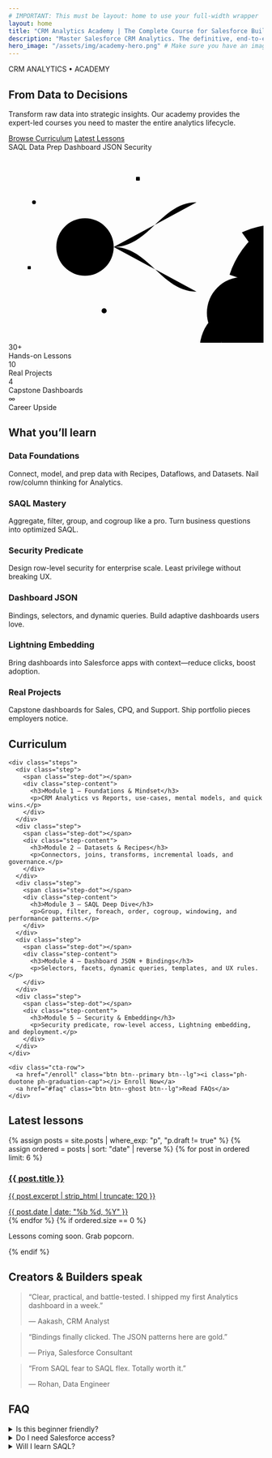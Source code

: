 ```yaml
---
# IMPORTANT: This must be layout: home to use your full-width wrapper
layout: home
title: "CRM Analytics Academy | The Complete Course for Salesforce Builders"
description: "Master Salesforce CRM Analytics. The definitive, end-to-end curriculum covering data recipes, SAQL, security predicates, dynamic dashboard JSON, and Lightning embedding."
hero_image: "/assets/img/academy-hero.png" # Make sure you have an image at this path
---
```


<section class="hero-banner hero-banner--academy">
  <div class="hero-content">
    <div class="hero-text">
      <div class="tableau-logo">CRM ANALYTICS • ACADEMY</div>
      <h1>From Data to Decisions</h1>
      <p class="sf-text--large sf-text-muted hero__subtitle">Transform raw data into strategic insights. Our academy provides the expert-led courses you need to master the entire analytics lifecycle.</p>
      <div class="hero-cta">
        <a href="#curriculum" class="btn btn--primary">Browse Curriculum</a>
        <a href="#lessons" class="btn btn--ghost">Latest Lessons</a>
      </div>
      <div class="hero-pills">
        <span class="pill">SAQL</span>
        <span class="pill">Data Prep</span>
        <span class="pill">Dashboard JSON</span>
        <span class="pill">Security</span>
      </div>
    </div>
    <!-- Dynamic, Animated SVG Storyboard with Phosphor Icons -->
    <div class="hero-character" aria-hidden="true">
      <svg viewBox="0 0 400 300" xmlns="http://www.w3.org/2000/svg">
        <g id="storyboard-container">
          <!-- Stage 1: Raw Data -->
          <g class="data-points">
            <circle class="data-point p1" cx="40" cy="80" r="3"/>
            <circle class="data-point p2" cx="150" cy="250" r="4"/>
            <rect class="data-point p3" x="30" y="180" width="5" height="5" rx="1"/>
            <rect class="data-point p4" x="200" y="40" width="6" height="6" rx="1"/>
          </g>
          <!-- Stage 2: Core Processor -->
          <g class="core-processor">
            <circle class="core-ring ring-1" cx="120" cy="150" r="30"/>
            <circle class="core-ring ring-2" cx="120" cy="150" r="45"/>
            <circle class="core-center" cx="120" cy="150" r="10"/>
          </g>
          <!-- Stage 3: Insight Connectors -->
          <g class="insight-connectors">
            <path class="connector-line line-1" d="M165,150 C220,150 240,80 295,80"/>
            <path class="connector-line line-2" d="M165,150 C220,150 240,150 295,150"/>
            <path class="connector-line line-3" d="M165,150 C220,150 240,220 295,220"/>
          </g>
          <!-- Stage 4: Insight Icons (Phosphor Duotone) -->
          <g class="insight-icons">
            <!-- Icon 1: Chart/Dashboard -->
            <g class="icon-group icon-chart" transform="translate(300, 60) scale(1.4)">
              <path class="ph-duotone-bg" d="M128,24a104,104,0,0,0-94.6,71.3L128,128Z"/>
              <path class="ph-duotone-fg" d="M128,24V128h94.6A104.3,104.3,0,0,0,128,24ZM224,136H136V43.2a96,96,0,0,1,88,92.8Z"/>
              <path class="ph-duotone-fg" d="M117.8,138.2a104,104,0,1,0,98.8,89.2.8.8,0,0,0-.1.2l-90.3-64.5A8,8,0,0,0,117.8,138.2ZM128,224a88,88,0,1,1,88-88v.8L128.8,144a16.1,16.1,0,0,1-17.6-6.4l-64-89.6A88,88,0,0,1,128,224Z"/>
            </g>
            <!-- Icon 2: Customers/Users -->
            <g class="icon-group icon-users" transform="translate(300, 130) scale(1.4)">
              <path class="ph-duotone-bg" d="M128,120a40,40,0,1,0-40-40A40,40,0,0,0,128,120Zm80,8a40,40,0,1,0-40-40A40,40,0,0,0,208,128ZM48,128a40,40,0,1,0-40-40A40,40,0,0,0,48,128Z"/>
              <path class="ph-duotone-fg" d="M128,72a48,48,0,1,0,48,48A48,48,0,0,0,128,72Zm0,80a32,32,0,1,1,32-32A32,32,0,0,1,128,152Z"/>
              <path class="ph-duotone-fg" d="M208,80a48,48,0,1,0,48,48A48,48,0,0,0,208,80Zm0,80a32,32,0,1,1,32-32A32,32,0,0,1,208,160Z"/>
              <path class="ph-duotone-fg" d="M48,80a48,48,0,1,0,48,48A48,48,0,0,0,48,80ZM48,160a32,32,0,1,1,32-32A32,32,0,0,1,48,160Z"/>
              <path class="ph-duotone-fg" d="M156,172.9a59.7,59.7,0,0,0-56,0,64,64,0,0,0-47.2,60.5a8,8,0,0,0,15.9,1.2,48,48,0,0,1,87.2-1.3,8,8,0,0,0,15.9-1.2A64,64,0,0,0,156,172.9Z"/>
              <path class="ph-duotone-fg" d="M239.2,234.6a48,48,0,0,0-87.2-1.3,8,8,0,0,0-15.9,1.2,64,64,0,0,0,47.2,60.5,57.1,57.1,0,0,0,24.5,0,64,64,0,0,0,47.2-60.5,8,8,0,1,0-15.8-1.2Z"/>
              <path class="ph-duotone-fg" d="M115.2,233.3a48,48,0,0,0-87.2,1.3,8,8,0,0,0,15.9,1.2A64,64,0,0,0,91.1,174a57.1,57.1,0,0,0-24.5,0,64,64,0,0,0-47.2,60.5,8,8,0,1,0,15.8,1.2A48,48,0,0,0,115.2,233.3Z"/>
            </g>
            <!-- Icon 3: Growth/Trends -->
            <g class="icon-group icon-trend" transform="translate(300, 200) scale(1.4)">
              <path class="ph-duotone-bg" d="M240,56,136,160,72,96,24,144V56Z"/>
              <path class="ph-duotone-fg" d="M248,48a8,8,0,0,0-8,8V128l-61.7-61.7a8,8,0,0,0-11.3,0L136,97.7,77.7,39.3a8,8,0,0,0-11.3,0L24,81.7V56a8,8,0,0,0-16,0V152a8,8,0,0,0,8,8H248a8,8,0,0,0,0-16H42.3l24-24L136,182.3l28.7-28.6a8,8,0,0,0,0-11.3L224,81.7l16,16V56A8,8,0,0,0,248,48Z"/>
            </g>
          </g>
        </g>
      </svg>
    </div>
  </div>
</section>

<!-- KPI STRIP -->
<section class="section kpis">
  <div class="sf-container">
    <div class="kpi-grid">
      <div class="kpi-card">
        <div class="kpi-num">30+</div>
        <div class="kpi-label">Hands-on Lessons</div>
      </div>
      <div class="kpi-card">
        <div class="kpi-num">10</div>
        <div class="kpi-label">Real Projects</div>
      </div>
      <div class="kpi-card">
        <div class="kpi-num">4</div>
        <div class="kpi-label">Capstone Dashboards</div>
      </div>
      <div class="kpi-card">
        <div class="kpi-num">∞</div>
        <div class="kpi-label">Career Upside</div>
      </div>
    </div>
  </div>
</section>

<!-- WHAT YOU'LL LEARN -->
<section class="section">
  <div class="sf-container">
    <h2 class="section-title">What you’ll learn</h2>
    <div class="feature-grid">
      <article class="feature-card">
        <i class="ph-duotone ph-database icon"></i>
        <h3>Data Foundations</h3>
        <p>Connect, model, and prep data with Recipes, Dataflows, and Datasets. Nail row/column thinking for Analytics.</p>
      </article>
      <article class="feature-card">
        <i class="ph-duotone ph-code-simple icon"></i>
        <h3>SAQL Mastery</h3>
        <p>Aggregate, filter, group, and cogroup like a pro. Turn business questions into optimized SAQL.</p>
      </article>
      <article class="feature-card">
        <i class="ph-duotone ph-shield-check icon"></i>
        <h3>Security Predicate</h3>
        <p>Design row-level security for enterprise scale. Least privilege without breaking UX.</p>
      </article>
      <article class="feature-card">
        <i class="ph-duotone ph-layout icon"></i>
        <h3>Dashboard JSON</h3>
        <p>Bindings, selectors, and dynamic queries. Build adaptive dashboards users love.</p>
      </article>
      <article class="feature-card">
        <i class="ph-duotone ph-lightning icon"></i>
        <h3>Lightning Embedding</h3>
        <p>Bring dashboards into Salesforce apps with context—reduce clicks, boost adoption.</p>
      </article>
      <article class="feature-card">
        <i class="ph-duotone ph-rocket-launch icon"></i>
        <h3>Real Projects</h3>
        <p>Capstone dashboards for Sales, CPQ, and Support. Ship portfolio pieces employers notice.</p>
      </article>
    </div>
  </div>
</section>

<!-- CURRICULUM -->
<section id="curriculum" class="section section--muted">
  <div class="sf-container">
    <h2 class="section-title">Curriculum</h2>

    <div class="steps">
      <div class="step">
        <span class="step-dot"></span>
        <div class="step-content">
          <h3>Module 1 — Foundations & Mindset</h3>
          <p>CRM Analytics vs Reports, use-cases, mental models, and quick wins.</p>
        </div>
      </div>
      <div class="step">
        <span class="step-dot"></span>
        <div class="step-content">
          <h3>Module 2 — Datasets & Recipes</h3>
          <p>Connectors, joins, transforms, incremental loads, and governance.</p>
        </div>
      </div>
      <div class="step">
        <span class="step-dot"></span>
        <div class="step-content">
          <h3>Module 3 — SAQL Deep Dive</h3>
          <p>Group, filter, foreach, order, cogroup, windowing, and performance patterns.</p>
        </div>
      </div>
      <div class="step">
        <span class="step-dot"></span>
        <div class="step-content">
          <h3>Module 4 — Dashboard JSON + Bindings</h3>
          <p>Selectors, facets, dynamic queries, templates, and UX rules.</p>
        </div>
      </div>
      <div class="step">
        <span class="step-dot"></span>
        <div class="step-content">
          <h3>Module 5 — Security & Embedding</h3>
          <p>Security predicate, row-level access, Lightning embedding, and deployment.</p>
        </div>
      </div>
    </div>

    <div class="cta-row">
      <a href="/enroll" class="btn btn--primary btn--lg"><i class="ph-duotone ph-graduation-cap"></i> Enroll Now</a>
      <a href="#faq" class="btn btn--ghost btn--lg">Read FAQs</a>
    </div>
  </div>
</section>

<!-- LATEST LESSONS (Auto) -->
<section id="lessons" class="section">
  <div class="sf-container">
    <h2 class="section-title">Latest lessons</h2>
    <div class="lesson-list">
      {% assign posts = site.posts | where_exp: "p", "p.draft != true" %}
      {% assign ordered = posts | sort: "date" | reverse %}
      {% for post in ordered limit: 6 %}
        <a class="lesson-item" href="{{ post.url | relative_url }}">
          <i class="ph-duotone ph-article"></i>
          <div class="lesson-meta">
            <h3 class="lesson-title">{{ post.title }}</h3>
            <p class="lesson-sub">{{ post.excerpt | strip_html | truncate: 120 }}</p>
            <span class="lesson-date">{{ post.date | date: "%b %d, %Y" }}</span>
          </div>
        </a>
      {% endfor %}
      {% if ordered.size == 0 %}
        <p class="sf-text-muted">Lessons coming soon. Grab popcorn.</p>
      {% endif %}
    </div>
  </div>
</section>

<!-- TESTIMONIALS -->
<section class="section section--muted">
  <div class="sf-container">
    <h2 class="section-title">Creators & Builders speak</h2>
    <div class="testimonial-grid">
      <blockquote class="testimonial">
        <p>“Clear, practical, and battle-tested. I shipped my first Analytics dashboard in a week.”</p>
        <footer>— Aakash, CRM Analyst</footer>
      </blockquote>
      <blockquote class="testimonial">
        <p>“Bindings finally clicked. The JSON patterns here are gold.”</p>
        <footer>— Priya, Salesforce Consultant</footer>
      </blockquote>
      <blockquote class="testimonial">
        <p>“From SAQL fear to SAQL flex. Totally worth it.”</p>
        <footer>— Rohan, Data Engineer</footer>
      </blockquote>
    </div>
  </div>
</section>

<!-- FAQ -->
<section id="faq" class="section">
  <div class="sf-container">
    <h2 class="section-title">FAQ</h2>
    <div class="faq">
      <details>
        <summary>Is this beginner friendly?</summary>
        <p>Yes. We start with foundations and layer complexity with demos and labs.</p>
      </details>
      <details>
        <summary>Do I need Salesforce access?</summary>
        <p>A dev org is recommended for hands-on labs. We show you how to get one.</p>
      </details>
      <details>
        <summary>Will I learn SAQL?</summary>
        <p>Deeply. From groupings to cogroups and performance techniques.</p>
      </details>
    </div>
  </div>
</section>